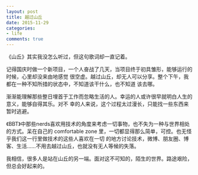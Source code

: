 ```yaml
---
layout: post
title: 越过山丘
date: 2015-11-29
categories:
- life
comments: true
---
```


《山丘》其实我没怎么听过，但这句歌词却一直记着。

记得国庆时做一个新项目，一个人奋战了几天，当项目终于初具雏形，能够运行的时候，心里却没来由地感觉
很空虚。越过山丘，却无人可以分享。整个下午，我都在一种不知所措的状态中，不知道该干什么，也不知道
该去哪。

渐渐能理解那些整日埋首于工作而忽略生活的人。幸运的人或许很早就明白人生的意义，能够自得其乐。对不
幸的人来说，这个过程太过漫长，只能找一些东西来暂时逃避。

《BBT》中那些nerds喜欢用技术的角度来考虑一切事物，也不失为一种与世界相处的方式。呆在自己的
comfortable zone 里，一切都显得那么简单，可控。也无怪乎我们这一行里做技术的这些人喜欢在一切
的地方讨论技术，微博、朋友圈、博客、生活……不用去越过山丘，也就没有无人等候的失落。

我相信，很多人是站在山丘的另一端。面对这不可知的，陌生的世界。路途艰险，但总会好起来的。
